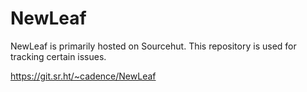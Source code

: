 # NewLeaf

NewLeaf is primarily hosted on Sourcehut. This repository is used for tracking certain issues.

https://git.sr.ht/~cadence/NewLeaf

